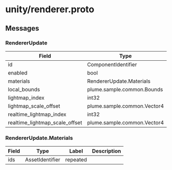 
# unity/renderer.proto



## Messages

### RendererUpdate



| Field | Type | Label | Description |
| ----- | ---- | ----- | ----------- |
| id | ComponentIdentifier |  |  |
| enabled | bool | optional |  |
| materials | RendererUpdate.Materials | optional |  |
| local_bounds | plume.sample.common.Bounds | optional |  |
| lightmap_index | int32 | optional |  |
| lightmap_scale_offset | plume.sample.common.Vector4 | optional |  |
| realtime_lightmap_index | int32 | optional |  |
| realtime_lightmap_scale_offset | plume.sample.common.Vector4 | optional |  |



### RendererUpdate.Materials



| Field | Type | Label | Description |
| ----- | ---- | ----- | ----------- |
| ids | AssetIdentifier | repeated |  |



 <!-- end of messages -->

 <!-- end of enums -->

 <!-- end of files -->